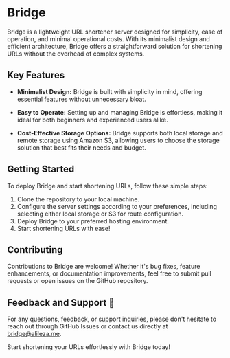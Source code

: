 # Bridge 

Bridge is a lightweight URL shortener server designed for simplicity, ease of operation, and minimal operational costs. With its minimalist design and efficient architecture, Bridge offers a straightforward solution for shortening URLs without the overhead of complex systems.

## Key Features 

- **Minimalist Design:** Bridge is built with simplicity in mind, offering essential features without unnecessary bloat.
  
- **Easy to Operate:** Setting up and managing Bridge is effortless, making it ideal for both beginners and experienced users alike.
  
- **Cost-Effective Storage Options:** Bridge supports both local storage and remote storage using Amazon S3, allowing users to choose the storage solution that best fits their needs and budget.

## Getting Started 

To deploy Bridge and start shortening URLs, follow these simple steps:

1. Clone the repository to your local machine.
2. Configure the server settings according to your preferences, including selecting either local storage or S3 for route configuration.
3. Deploy Bridge to your preferred hosting environment.
4. Start shortening URLs with ease!

## Contributing 

Contributions to Bridge are welcome! Whether it's bug fixes, feature enhancements, or documentation improvements, feel free to submit pull requests or open issues on the GitHub repository.

## Feedback and Support 📧

For any questions, feedback, or support inquiries, please don't hesitate to reach out through GitHub Issues or contact us directly at [bridge@alileza.me](mailto:bridge@alileza.me).

Start shortening your URLs effortlessly with Bridge today!
